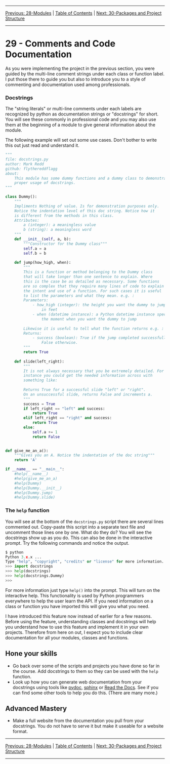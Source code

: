 <!-- Navigation -->

---

[Previous: 28-Modules](./28-Modules.md) | [Table of Contents](./00-Table-of-Contents.md) | [Next: 30-Packages and Project Structure](./30-Packages-and-Project-Structure.md)

---
<!-- End Navigation -->

# 29 - Comments and Code Documentation

As you were implementing the project in the previous section, you were guided by the multi-line comment strings under each class or function label. I put those there to guide you but also to introduce you to a style of commenting and documentation used among professionals. 

### Docstrings

The "string literals" or multi-line comments under each labels are recognized by python as documentation strings or "docstrings" for short. You will see these commonly in professional code and you may also use them at the beginning of a module to give general information about the module.

The following example will set out some use cases. Don't bother to write this out just read and understand it.

```python
"""
file: docstrings.py
author: Mark Redd
github: flythereddflagg
about:
    This module has some dummy functions and a dummy class to demonstrate
    proper usage of docstrings.
"""

class Dummy():
    """
    Impliments Nothing of value. Is for demonstration purposes only.
    Notice the indentation level of this doc string. Notice how it
    is different from the methods in this class.
    Attributes:
        a (integer): a meaningless value
        b (string): a meaningless word
    """
    def __init__(self, a, b):
        """Constructor for the Dummy class"""
        self.a = a
        self.b = b
    
    def jump(how_high, when):
        """
        This is a function or method belonging to the Dummy class
        that will take longer than one sentence to explain. Where
        this is the case be as detailed as necessary. Some functions
        are so complex that they require many lines of code to explain
        the intent and use of a function. For such cases it is useful
        to list the parameters and what they mean. e.g. :
        Parameters:
            - how_high (integer): the height you want the dummy to jump
                in feet
            - when (datetime instance): a Python datetime instance specifying
                the moment when you want the dummy to jump
        
        Likewise it is useful to tell what the function returns e.g. :
        Returns:
            - success (boolean): True if the jump completed successfully
                False otherwise.
        """
        return True
    
    def slide(left_right):
        """
        It is not always necessary that you be extremely detailed. For 
        instance you could get the needed information across with 
        something like:
        
        Returns True for a successful slide "left" or "right".
        On an unsuccessful slide, returns False and increments a.
        """
        success = True
        if left_right == "left" and success:
            return True
        elif left_right == "right" and success:
            return True
        else:
            self.a += 1
            return False
        

def give_me_an_a():
    """Gives you an A. Notice the indentation of the doc string"""
    return 'A'

if __name__ == "__main__":
    #help(__name__)
	#help(give_me_an_a)
    #help(Dummy)
    #help(Dummy.__init__)
    #help(Dummy.jump)
    #help(Dummy.slide)
```

### The `help` function

You will see at the bottom of the `docstrings.py` script there are several lines commented out. Copy-paste this script into a separate text file and uncomment those lines one by one. What do they do? You will see the docstrings show up as you do. This can also be done in the interactive prompt. Try the following commands and notice the output.

```python
$ python
Python 3.x.x ...
Type "help", "copyright", "credits" or "license" for more information.
>>> import docstrings
>>> help(docstrings)
>>> help(docstrings.Dummy)
>>>
```

For more information just type `help()` into the prompt. This will turn on the interactive help. This functionality is used by Python programmers everywhere to help the user learn the API. If you need information on a class or function you have imported this will give you what you need.

I have introduced this feature now instead of earlier for a few reasons. Before using the feature, understanding classes and docstrings will help you understand how to use this feature and implement it in your own projects. Therefore from here on out, I expect you to include clear documentation for all your modules, classes and functions.

## Hone your skills

- Go back over some of the scripts and projects you have done so far in the course. Add docstrings to them so they can be used with the `help` function.
- Look up how you can generate web documentation from your docstrings using tools like [pydoc](https://docs.python.org/3.7/library/pydoc.html), [sphinx](http://www.sphinx-doc.org/en/master/) or [Read the Docs](https://readthedocs.org/). See if you can find some other tools to help you do this. (There are many more.)

## Advanced Mastery

- Make a full website from the documentation you pull from your docstrings. You do not have to serve it but make it useable for a website format.

<!-- Navigation -->

---

[Previous: 28-Modules](./28-Modules.md) | [Table of Contents](./00-Table-of-Contents.md) | [Next: 30-Packages and Project Structure](./30-Packages-and-Project-Structure.md)

---
<!-- End Navigation -->

